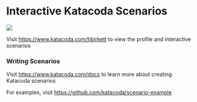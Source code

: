 # Interactive Katacoda Scenarios

[![](http://shields.katacoda.com/katacoda/tjbirkett/count.svg)](https://www.katacoda.com/tjbirkett "Get your profile on Katacoda.com")

Visit https://www.katacoda.com/tjbirkett to view the profile and interactive scenarios

### Writing Scenarios
Visit https://www.katacoda.com/docs to learn more about creating Katacoda scenarios

For examples, visit https://github.com/katacoda/scenario-example
